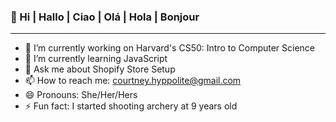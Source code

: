 ### 👋 Hi | Hallo | Ciao | Olá | Hola | Bonjour

---

- 🔭 I’m currently working on Harvard's CS50: Intro to Computer Science
- 🌱 I’m currently learning JavaScript
- 💬 Ask me about Shopify Store Setup
- 📫 How to reach me: courtney.hyppolite@gmail.com
- 😄 Pronouns: She/Her/Hers
- ⚡ Fun fact: I started shooting archery at 9 years old

